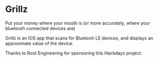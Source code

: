 # Grillz
Put your money where your mouth is (or more accurately, where your bluetooth connected devices are)

Grillz is an IOS app that scans for Bluetooh LE devices, and displays an approximate value of the device.

Thanks to Root Engineering for sponsoring this Hackdays project.

